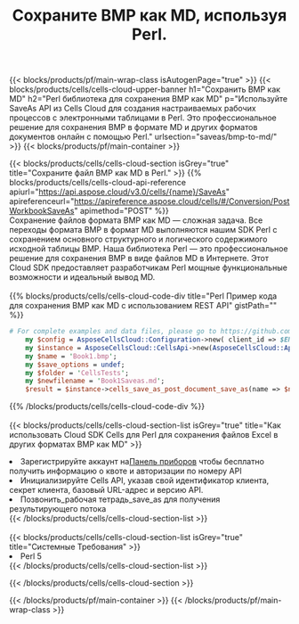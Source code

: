 ﻿---
title:  Сохраните BMP как MD, используя Perl.
description:  Использование Aspose.Cells Cloud SDK для Perl для сохранения файла формата BMP как файла формата MD.
---
{{< blocks/products/pf/main-wrap-class isAutogenPage="true" >}}
{{< blocks/products/cells/cells-cloud-upper-banner h1="Сохранить BMP как MD" h2="Perl библиотека для сохранения BMP как MD" p="Используйте SaveAs API из Cells Cloud для создания настраиваемых рабочих процессов с электронными таблицами в Perl. Это профессиональное решение для сохранения BMP в формате MD и других форматов документов онлайн с помощью Perl." urlsection="saveas/bmp-to-md/" >}}
{{< blocks/products/pf/main-container >}}

{{< blocks/products/cells/cells-cloud-section isGrey="true" title="Сохраните файл BMP как MD в Perl." >}}
{{% blocks/products/cells/cells-cloud-api-reference apiurl="https://api.aspose.cloud/v3.0/cells/{name}/SaveAs" apireferenceurl="https://apireference.aspose.cloud/cells/#/Conversion/PostWorkbookSaveAs" apimethod="POST" %}}
<br/>
Сохранение файлов формата BMP как MD — сложная задача. Все переходы формата BMP в формат MD выполняются нашим SDK Perl с сохранением основного структурного и логического содержимого исходной таблицы BMP. Наша библиотека Perl — это профессиональное решение для сохранения BMP в виде файлов MD в Интернете. Этот Cloud SDK предоставляет разработчикам Perl мощные функциональные возможности и идеальный вывод MD.
<br/>
<br/>
{{% blocks/products/cells/cells-cloud-code-div title="Perl Пример кода для сохранения BMP как MD с использованием REST API" gistPath="" %}}
  
```perl
# For complete examples and data files, please go to https://github.com/aspose-cells-cloud/aspose-cells-cloud-perl/
    my $config = AsposeCellsCloud::Configuration->new( client_id => $ENV{'ProductClientId'}, client_secret => $ENV{'ProductClientSecret'});
    my $instance = AsposeCellsCloud::CellsApi->new(AsposeCellsCloud::ApiClient->new( $config));
    my $name = 'Book1.bmp';
    my $save_options = undef;
    my $folder = 'CellsTests';
    my $newfilename = 'Book1Saveas.md';
    $result = $instance->cells_save_as_post_document_save_as(name => $name,save_options => $save_options, newfilename => $newfilename, folder => $folder);
```
  
{{% /blocks/products/cells/cells-cloud-code-div %}}
<br/>
<br/>
{{< blocks/products/cells/cells-cloud-section-list isGrey="true" title="Как использовать Cloud SDK Cells для Perl для сохранения файлов Excel в других форматах BMP как MD" >}}
<li> Зарегистрируйте аккаунт на<a href="https://dashboard.aspose.cloud/">Панель приборов</a> чтобы бесплатно получить информацию о квоте и авторизации по номеру API</li>
<li>Инициализируйте Cells API, указав свой идентификатор клиента, секрет клиента, базовый URL-адрес и версию API.</li>
<li>Позвонить_рабочая тетрадь_save_as для получения результирующего потока</li>
{{< /blocks/products/cells/cells-cloud-section-list >}}
<br/>
<br/>
{{< blocks/products/cells/cells-cloud-section-list isGrey="true" title="Системные Требования" >}}
<li>Perl 5</li>
{{< /blocks/products/cells/cells-cloud-section-list >}}

{{< /blocks/products/cells/cells-cloud-section >}}

{{< /blocks/products/pf/main-container >}}
{{< /blocks/products/pf/main-wrap-class >}}
